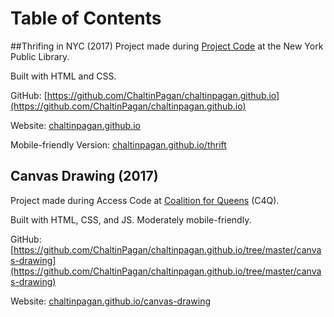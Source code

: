 # Table of Contents

##Thrifing in NYC (2017)
Project made during [Project Code](https://sites.google.com/a/nypl.org/techconnect/project_-code-1) at the New York Public Library.

Built with HTML and CSS.

GitHub: [https://github.com/ChaltinPagan/chaltinpagan.github.io](https://github.com/ChaltinPagan/chaltinpagan.github.io)

Website: [chaltinpagan.github.io](chaltinpagan.github.io)

Mobile-friendly Version: [chaltinpagan.github.io/thrift](chaltinpagan.github.io/thrift) 

## Canvas Drawing (2017)
Project made during Access Code at [Coalition for Queens](https://www.c4q.nyc/) (C4Q).

Built with HTML, CSS, and JS. Moderately mobile-friendly.

GitHub: [https://github.com/ChaltinPagan/chaltinpagan.github.io/tree/master/canvas-drawing](https://github.com/ChaltinPagan/chaltinpagan.github.io/tree/master/canvas-drawing)

Website: [chaltinpagan.github.io/canvas-drawing](chaltinpagan.github.io/canvas-drawing)
